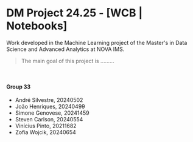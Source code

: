 # DM Project 24.25 - [WCB | Notebooks]
Work developed in the Machine Learning project of the Master's in Data Science and Advanced Analytics at NOVA IMS.

> The main goal of this project is .........
<br>

#### Group 33

  - André Silvestre, 20240502 
  - João Henriques, 20240499 
  - Simone Genovese, 20241459 
  - Steven Carlson, 20240554 
  - Vinícius Pinto, 20211682 
  - Zofia Wojcik, 20240654 
  
<br>